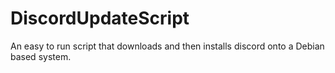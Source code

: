 # DiscordUpdateScript
An easy to run script that downloads and then installs discord onto a Debian based system.

